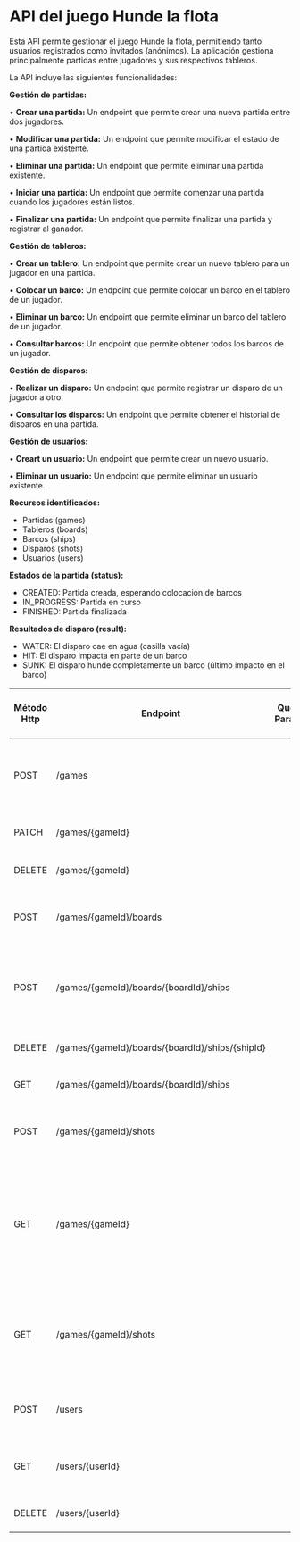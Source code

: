 # API del juego Hunde la flota

Esta API permite gestionar el juego Hunde la flota, permitiendo tanto usuarios registrados como invitados (anónimos). 
La aplicación gestiona principalmente partidas entre jugadores y sus respectivos tableros.

La API incluye las siguientes funcionalidades:

**Gestión de partidas:**

• **Crear una partida:** Un endpoint que permite crear una nueva partida entre dos jugadores.

• **Modificar una partida:** Un endpoint que permite modificar el estado de una partida existente.

• **Eliminar una partida:** Un endpoint que permite eliminar una partida existente.

• **Iniciar una partida:** Un endpoint que permite comenzar una partida cuando los jugadores están listos.

• **Finalizar una partida:** Un endpoint que permite finalizar una partida y registrar al ganador.

**Gestión de tableros:**

• **Crear un tablero:** Un endpoint que permite crear un nuevo tablero para un jugador en una partida.

• **Colocar un barco:** Un endpoint que permite colocar un barco en el tablero de un jugador.

• **Eliminar un barco:** Un endpoint que permite eliminar un barco del tablero de un jugador.

• **Consultar barcos:** Un endpoint que permite obtener todos los barcos de un jugador.

**Gestión de disparos:**

• **Realizar un disparo:** Un endpoint que permite registrar un disparo de un jugador a otro.

• **Consultar los disparos:** Un endpoint que permite obtener el historial de disparos en una partida.

**Gestión de usuarios:**

• **Creart un usuario:** Un endpoint que permite crear un nuevo usuario.

• **Eliminar un usuario:** Un endpoint que permite eliminar un usuario existente.

**Recursos identificados:**
- Partidas (games)
- Tableros (boards)
- Barcos (ships)
- Disparos (shots)
- Usuarios (users)

**Estados de la partida (status):**
- CREATED: Partida creada, esperando colocación de barcos
- IN_PROGRESS: Partida en curso
- FINISHED: Partida finalizada

**Resultados de disparo (result):**
- WATER: El disparo cae en agua (casilla vacía)
- HIT: El disparo impacta en parte de un barco
- SUNK: El disparo hunde completamente un barco (último impacto en el barco)

| Método Http | Endpoint                                        | Query Params | Cuerpo JSON de la petición                                                                 | Respuesta JSON de la petición                                                                                                                     | Códigos HTTP de respuesta posibles |
|-------------|-------------------------------------------------|--------------|--------------------------------------------------------------------------------------------|---------------------------------------------------------------------------------------------------------------------------------------------------|------------------------------------|
| POST        | /games                                          |              | `{"player1Id": "integer", "player2Id": "integer"}`                                         | `{"id": "integer", "player1Id": "integer", "player2Id": "integer", "status": "string"}`                                                           | 201 Created, 400 Bad Request       |
| PATCH       | /games/{gameId}                                 |              | `{"status": "string"}`                                                                     | `{"id": "integer", "status": "string"}`                                                                                                           | 200 OK, 404 NotFound               |
| DELETE      | /games/{gameId}                                 |              |                                                                                            |                                                                                                                                                   | 200 OK, 404 Not Found              |
| POST        | /games/{gameId}/boards                          |              | `{"playerId": "integer"}`                                                                  | `{"id": "integer", "gameId": "integer", "playerId": "integer"}`                                                                                   | 201 Created, 400 Bad Request       |
| POST        | /games/{gameId}/boards/{boardId}/ships          |              | `{"type": "string", "size": "integer", "coordinates": [{"x": "integer", "y": "integer"}]}` | `{"id": "integer", "type": "string", "coordinates": "array"}`                                                                                     | 201 Created, 400 Bad Request       |
| DELETE      | /games/{gameId}/boards/{boardId}/ships/{shipId} |              |                                                                                            |                                                                                                                                                   | 200 OK, 404 Not Found              |
| GET         | /games/{gameId}/boards/{boardId}/ships          |              |                                                                                            | `{"ships": ["array"]}`                                                                                                                            | 200 OK, 400 Bad Request            |
| POST        | /games/{gameId}/shots                           |              | `{"playerId": "integer", "targetX": "integer", "targetY": "integer"}`                      | `{"id": "integer", "result": "string"}`                                                                                                           | 201 Created, 400 Bad Request       |
| GET         | /games/{gameId}                                 |              |                                                                                            | `{"id": "integer", "player1Id": "integer", "player2Id": "integer", "status": "string", "winner": "integer", "boards": "array", "shots": "array"}` | 200 OK, 400 Bad Request            |
| GET         | /games/{gameId}/shots                           |              |                                                                                            | `{"id": "integer", "playerId": "integer", "targetX": "integer", "targetY": "integer", "result": "string"}`                                        | 200 OK, 400 Bad Request            |
| POST        | /users                                          |              | `{"username": "string", "email": "string"}`                                                | `{"id": "integer", "username": "string", "email": "string"}`                                                                                      | 201 Created, 400 Bad Request       |
| GET         | /users/{userId}                                 |              |                                                                                            | `{"id": "integer", "username": "string", "email": "string"}`                                                                                      | 200 OK, 400 Bad Request            |
| DELETE      | /users/{userId}                                 |              |                                                                                            |                                                                                                                                                   | 200 OK, 404 Not Found              |